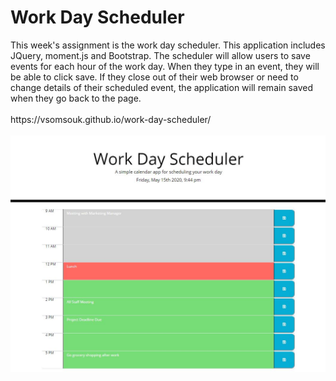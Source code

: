 <h1>Work Day Scheduler</h1>
</ br>
</ br>
This week's assignment is the work day scheduler. This application includes JQuery, moment.js and Bootstrap. The scheduler will allow users to save events for each hour of the work day. When they type in an event, they will be able to click save. If they close out of their web browser or need to change details of their scheduled event, the application will remain saved when they go back to the page. 
<br>
<br>
https://vsomsouk.github.io/work-day-scheduler/
<br>
<br>
<img src="./Assets/Image/updatedworkschimg.JPG">
